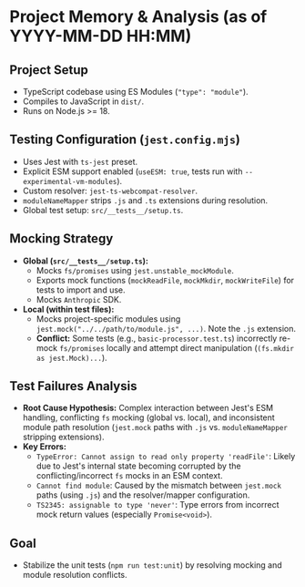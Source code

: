 # Project Memory & Analysis (as of YYYY-MM-DD HH:MM)

## Project Setup

- TypeScript codebase using ES Modules (`"type": "module"`).
- Compiles to JavaScript in `dist/`.
- Runs on Node.js >= 18.

## Testing Configuration (`jest.config.mjs`)

- Uses Jest with `ts-jest` preset.
- Explicit ESM support enabled (`useESM: true`, tests run with `--experimental-vm-modules`).
- Custom resolver: `jest-ts-webcompat-resolver`.
- `moduleNameMapper` strips `.js` and `.ts` extensions during resolution.
- Global test setup: `src/__tests__/setup.ts`.

## Mocking Strategy

- **Global (`src/__tests__/setup.ts`):**
  - Mocks `fs/promises` using `jest.unstable_mockModule`.
  - Exports mock functions (`mockReadFile`, `mockMkdir`, `mockWriteFile`) for tests to import and use.
  - Mocks `Anthropic` SDK.
- **Local (within test files):**
  - Mocks project-specific modules using `jest.mock("../../path/to/module.js", ...)`. Note the `.js` extension.
  - **Conflict:** Some tests (e.g., `basic-processor.test.ts`) incorrectly re-mock `fs/promises` locally and attempt direct manipulation (`(fs.mkdir as jest.Mock)...`).

## Test Failures Analysis

- **Root Cause Hypothesis:** Complex interaction between Jest's ESM handling, conflicting `fs` mocking (global vs. local), and inconsistent module path resolution (`jest.mock` paths with `.js` vs. `moduleNameMapper` stripping extensions).
- **Key Errors:**
  - `TypeError: Cannot assign to read only property 'readFile'`: Likely due to Jest's internal state becoming corrupted by the conflicting/incorrect `fs` mocks in an ESM context.
  - `Cannot find module`: Caused by the mismatch between `jest.mock` paths (using `.js`) and the resolver/mapper configuration.
  - `TS2345: assignable to type 'never'`: Type errors from incorrect mock return values (especially `Promise<void>`).

## Goal

- Stabilize the unit tests (`npm run test:unit`) by resolving mocking and module resolution conflicts.
